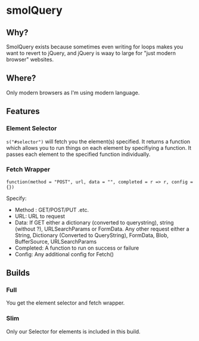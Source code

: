 # smolQuery
## Why?

SmolQuery exists because sometimes even writing for loops makes you want to revert to jQuery, and jQuery is waay to large for "just modern browser" websites.

## Where?

Only modern browsers as I'm using modern language.

## Features

### Element Selector

`s("#selector")` will fetch you the element(s) specified. It returns a function which allows you to run things on each element by specifiying a function. It passes each element to the specified function individually.

### Fetch Wrapper 

`function(method = "POST", url, data = "", completed = r => r, config = {})`

Specify:
- Method : GET/POST/PUT .etc.
- URL: URL to request
- Data: If GET either a dictionary (converted to querystring), string (without ?), URLSearchParams or FormData. Any other request either a String, Dictionary (Converted to QueryString), FormData, Blob, BufferSource, URLSearchParams
- Completed: A function to run on success or failure
- Config: Any additional config for Fetch()

## Builds

### Full

You get the element selector and fetch wrapper.

### Slim

Only our Selector for elements is included in this build.
